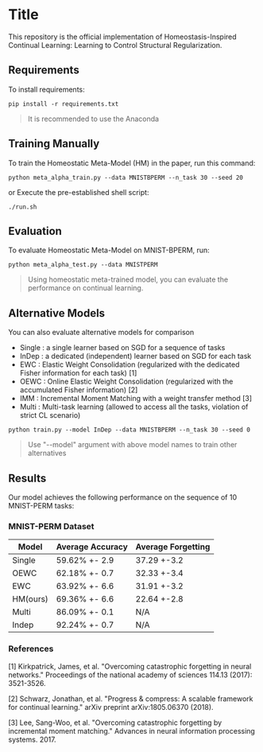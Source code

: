 

# Title

This repository is the official implementation of Homeostasis-Inspired Continual Learning: Learning to Control Structural Regularization.


## Requirements

To install requirements:

```setup
pip install -r requirements.txt
```

> It is recommended to use the Anaconda

## Training Manually

To train the Homeostatic Meta-Model (HM) in the paper, run this command:

```train
python meta_alpha_train.py --data MNISTBPERM --n_task 30 --seed 20
```

or Execute the pre-established shell script:

```
./run.sh
```

## Evaluation

To evaluate Homeostatic Meta-Model on MNIST-BPERM, run:

```eval
python meta_alpha_test.py --data MNISTPERM
```

> Using homeostatic meta-trained model, you can evaluate the performance on continual learning.

## Alternative Models

You can also evaluate alternative models for comparison

- Single : a single learner based on SGD for a sequence of tasks
- InDep : a dedicated (independent) learner based on SGD for each task
- EWC : Elastic Weight Consolidation (regularized with the dedicated Fisher information for each task) [1]
- OEWC : Online Elastic Weight Consolidation (regularized with the accumulated Fisher information) [2]
- IMM  : Incremental Moment Matching with a weight transfer method [3]
- Multi : Multi-task learning (allowed to access all the tasks, violation of strict CL scenario)

```train
python train.py --model InDep --data MNISTBPERM --n_task 30 --seed 0 
```

> Use "--model" argument with above model names to train other alternatives

## Results

Our model achieves the following performance on the sequence of 10 MNIST-PERM tasks:

### MNIST-PERM Dataset

| Model   | Average Accuracy | Average Forgetting |
| --------|------------------| ------------------ |
| Single  |   59.62% +- 2.9  |    37.29 +-3.2     |
| OEWC    |   62.18% +- 0.7  |    32.33 +-3.4     |
| EWC     |   63.92% +- 6.6  |    31.91 +-3.2     |
| HM(ours)|   69.36% +- 6.6  |    22.64 +-2.8     |
| Multi   |   86.09% +- 0.1  |        N/A         |
| Indep   |   92.24% +- 0.7  |        N/A         |



### References

[1] Kirkpatrick, James, et al. "Overcoming catastrophic forgetting in neural networks." Proceedings of the national academy of sciences 114.13 (2017): 3521-3526.

[2] Schwarz, Jonathan, et al. "Progress & compress: A scalable framework for continual learning." arXiv preprint arXiv:1805.06370 (2018).

[3] Lee, Sang-Woo, et al. "Overcoming catastrophic forgetting by incremental moment matching." Advances in neural information processing systems. 2017.